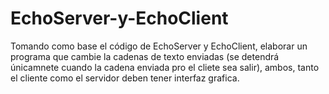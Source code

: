 # EchoServer-y-EchoClient
Tomando como base el código de EchoServer y EchoClient, elaborar un programa que cambie la cadenas de texto enviadas (se detendrá únicamnete cuando la cadena enviada pro el cliete sea salir), ambos, tanto el cliente como el servidor deben tener interfaz grafica.
